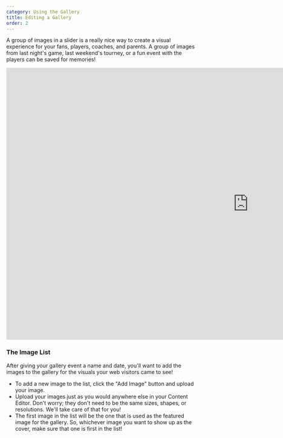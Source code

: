 ```yaml
---
category: Using the Gallery
title: Editing a Gallery
order: 2
---
```

A group of images in a slider is a really nice way to create a visual experience for your fans, players, coaches, and parents. A group of images from last night's game, last weekend's tourney, or a fun event with the players can be saved for memories!

<iframe width="1280" height="720" src="https://www.youtube.com/embed/ScMzIvxBSi4" frameborder="0" allow="accelerometer; autoplay; encrypted-media; gyroscope; picture-in-picture" allowfullscreen></iframe>

### The Image List

After giving your gallery event a name and date, you'll want to add the images to the gallery for the visuals your web visitors came to see!

* To add a new image to the list, click the "Add Image" button and upload your image.
* Upload your images just as you would anywhere else in your Content Editor. Don't worry; they don't need to be the same sizes, shapes, or resolutions. We'll take care of that for you!
* The first image in the list will be the one that is used as the featured image for the gallery. So, whichever image you want to show up as the cover, make sure that one is first in the list!